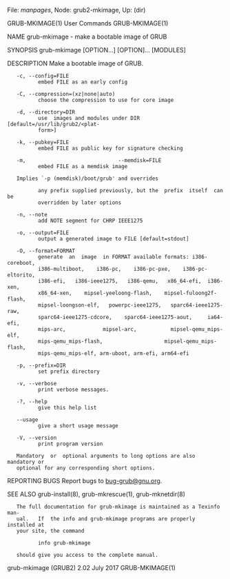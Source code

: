File: *manpages*,  Node: grub2-mkimage,  Up: (dir)

GRUB-MKIMAGE(1)                  User Commands                 GRUB-MKIMAGE(1)



NAME
       grub-mkimage - make a bootable image of GRUB

SYNOPSIS
       grub-mkimage [OPTION...] [OPTION]... [MODULES]

DESCRIPTION
       Make a bootable image of GRUB.

       -c, --config=FILE
              embed FILE as an early config

       -C, --compression=(xz|none|auto)
              choose the compression to use for core image

       -d, --directory=DIR
              use  images and modules under DIR [default=/usr/lib/grub2/<plat-
              form>]

       -k, --pubkey=FILE
              embed FILE as public key for signature checking

       -m,                              --memdisk=FILE
              embed FILE as a memdisk image

       Implies `-p (memdisk)/boot/grub' and overrides

              any prefix supplied previously, but the  prefix  itself  can  be
              overridden by later options

       -n, --note
              add NOTE segment for CHRP IEEE1275

       -o, --output=FILE
              output a generated image to FILE [default=stdout]

       -O, --format=FORMAT
              generate  an  image  in FORMAT available formats: i386-coreboot,
              i386-multiboot,    i386-pc,    i386-pc-pxe,    i386-pc-eltorito,
              i386-efi,   i386-ieee1275,   i386-qemu,   x86_64-efi,  i386-xen,
              x86_64-xen,    mipsel-yeeloong-flash,    mipsel-fuloong2f-flash,
              mipsel-loongson-elf,   powerpc-ieee1275,   sparc64-ieee1275-raw,
              sparc64-ieee1275-cdcore,    sparc64-ieee1275-aout,     ia64-efi,
              mips-arc,            mipsel-arc,           mipsel-qemu_mips-elf,
              mips-qemu_mips-flash,                    mipsel-qemu_mips-flash,
              mips-qemu_mips-elf, arm-uboot, arm-efi, arm64-efi

       -p, --prefix=DIR
              set prefix directory

       -v, --verbose
              print verbose messages.

       -?, --help
              give this help list

       --usage
              give a short usage message

       -V, --version
              print program version

       Mandatory  or  optional arguments to long options are also mandatory or
       optional for any corresponding short options.

REPORTING BUGS
       Report bugs to <bug-grub@gnu.org>.

SEE ALSO
       grub-install(8), grub-mkrescue(1), grub-mknetdir(8)

       The full documentation for grub-mkimage is maintained as a Texinfo man-
       ual.   If  the info and grub-mkimage programs are properly installed at
       your site, the command

              info grub-mkimage

       should give you access to the complete manual.



grub-mkimage (GRUB2) 2.02          July 2017                   GRUB-MKIMAGE(1)
